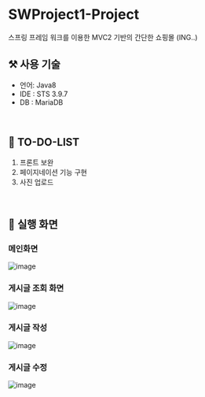# SWProject1-Project
스프링 프레임 워크를 이용한 MVC2 기반의 간단한 쇼핑몰 (ING..)
<br>

## ⚒ 사용 기술
- 언어: Java8  
- IDE : STS 3.9.7   
- DB : MariaDB   
<br>

## 📑 TO-DO-LIST
1. 프론트 보완
2. 페이지네이션 기능 구현
3. 사진 업로드
<br>

## 💫 실행 화면
### 메인화면
![image](https://user-images.githubusercontent.com/55896511/162249884-dd2966fd-56fa-4b3c-9706-451fad28ec92.png)
<br>
### 게시글 조회 화면
![image](https://user-images.githubusercontent.com/55896511/162250009-56c02cc9-452b-40f0-9366-9dab882046bf.png)
<br>
### 게시글 작성 
![image](https://user-images.githubusercontent.com/55896511/162250131-a3866ec3-bd21-47e3-8b74-03a194ffe052.png)
<br>
### 게시글 수정
![image](https://user-images.githubusercontent.com/55896511/162251880-0c596e1e-3983-46d8-b2dd-77b4ddc40dc4.png)
<br>
